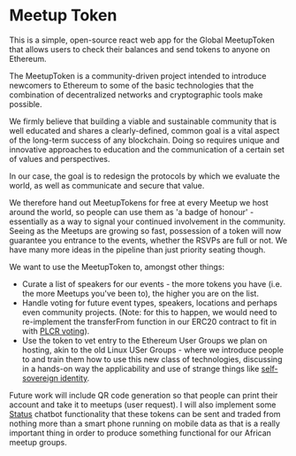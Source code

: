 # Meetup Token

This is a simple, open-source react web app for the Global MeetupToken that allows users to check their balances and send tokens to anyone on Ethereum.

The MeetupToken is a community-driven project intended to introduce newcomers to Ethereum to some of the basic technologies that the combination of decentralized networks and cryptographic tools make possible.

We firmly believe that building a viable and sustainable community that is well educated and shares a clearly-defined, common goal is a vital aspect of the long-term success of any blockchain. Doing so requires unique and innovative approaches to education and the communication of a certain set of values and perspectives.

In our case, the goal is to redesign the protocols by which we evaluate the world, as well as communicate and secure that value.

We therefore hand out MeetupTokens for free at every Meetup we host around the world, so people can use them as 'a badge of honour' - essentially as a way to signal your continued involvement in the community. Seeing as the Meetups are growing so fast, possession of a token will now guarantee you entrance to the events, whether the RSVPs are full or not. We have many more ideas in the pipeline than just priority seating though.

We want to use the MeetupToken to, amongst other things:

* Curate a list of speakers for our events - the more tokens you have (i.e. the more Meetups you've been to), the higher you are on the list.
* Handle voting for future event types, speakers, locations and perhaps even community projects. (Note: for this to happen, we would need to re-implement the transferFrom function in our ERC20 contract to fit in with [PLCR voting](https://medium.com/@AdChain/a-walkthrough-of-plcr-voting-in-solidity-92420bd5b87c)).
* Use the token to vet entry to the Ethereum User Groups we plan on hosting, akin to the old Linux USer Groups - where we introduce people to and train them how to use this new class of technologies, discussing in a hands-on way the applicability and use of strange things like [self-sovereign identity](http://www.moxytongue.com/2016/02/self-sovereign-identity.html).

Future work will include QR code generation so that people can print their account and take it to meetups (user request). I will also implement some [Status](https://status.im/) chatbot functionality that these tokens can be sent and traded from nothing more than a smart phone running on mobile data
as that is a really important thing in order to produce something functional for our African meetup groups.
